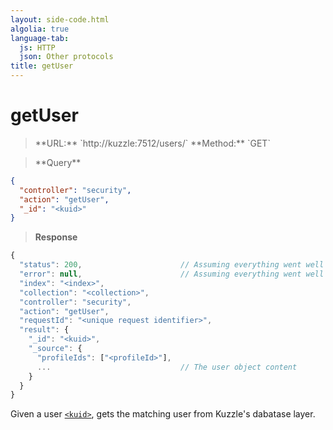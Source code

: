 ```yaml
---
layout: side-code.html
algolia: true
language-tab:
  js: HTTP
  json: Other protocols
title: getUser
---
```



# getUser



<blockquote class="js">
<p>
**URL:** `http://kuzzle:7512/users/<kuid>`  
**Method:** `GET`
</p>
</blockquote>

<blockquote class="json">
<p>
**Query**
</p>
</blockquote>

```json
{
  "controller": "security",
  "action": "getUser",
  "_id": "<kuid>"
}
```

>**Response**

```javascript
{
  "status": 200,                      // Assuming everything went well
  "error": null,                      // Assuming everything went well
  "index": "<index>",
  "collection": "<collection>",
  "controller": "security",
  "action": "getUser",
  "requestId": "<unique request identifier>",
  "result": {
    "_id": "<kuid>",
    "_source": {
      "profileIds": ["<profileId>"],
      ...                             // The user object content
    }
  }
}
```


Given a user [`<kuid>`](/guide/kuzzle-depth/authentication/#the-kuzzle-user-identifier-kuid), gets the matching user from Kuzzle's dabatase layer.
